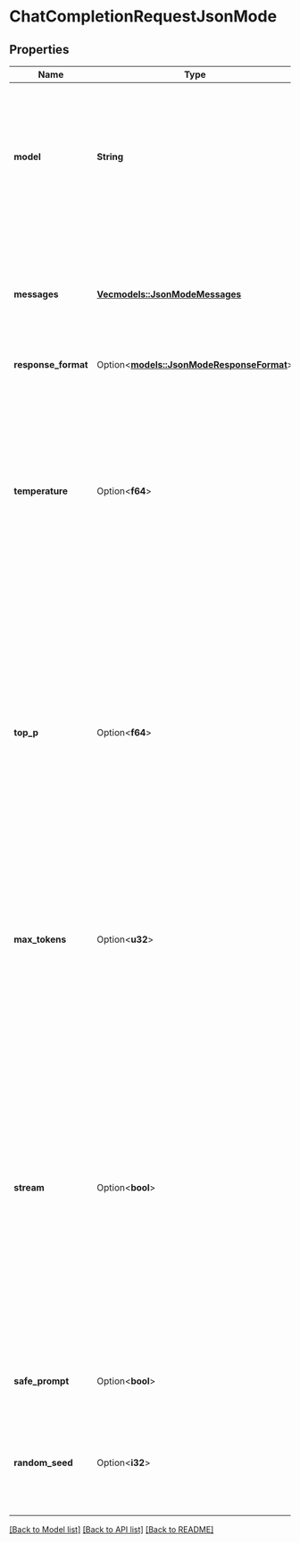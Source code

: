 # ChatCompletionRequestJsonMode

## Properties

Name | Type | Description | Notes
------------ | ------------- | ------------- | -------------
**model** | **String** | ID of the model to use. You can use the [List Available Models](/api#operation/listModels) API to see all of your available models, or see our [Model overview](/models) for model descriptions.  | 
**messages** | [**Vec<models::JsonModeMessages>**](JsonModeMessages.md) | The prompt(s) to generate completions for, encoded as a list of dict with role and content. The first prompt role should be `user` or `system`.  | 
**response_format** | Option<[**models::JsonModeResponseFormat**](JsonModeResponseFormat.md)> |  | [optional]
**temperature** | Option<**f64**> | What sampling temperature to use, between 0.0 and 1.0. Higher values like 0.8 will make the output more random, while lower values like 0.2 will make it more focused and deterministic.  We generally recommend altering this or `top_p` but not both.  | [optional][default to 0.7]
**top_p** | Option<**f64**> | Nucleus sampling, where the model considers the results of the tokens with `top_p` probability mass. So 0.1 means only the tokens comprising the top 10% probability mass are considered.  We generally recommend altering this or `temperature` but not both.  | [optional][default to 1]
**max_tokens** | Option<**u32**> | The maximum number of tokens to generate in the completion.  The token count of your prompt plus `max_tokens` cannot exceed the model's context length.   | [optional]
**stream** | Option<**bool**> | Whether to stream back partial progress. If set, tokens will be sent as data-only server-sent events as they become available, with the stream terminated by a data: [DONE] message. Otherwise, the server will hold the request open until the timeout or until completion, with the response containing the full result as JSON.  | [optional][default to false]
**safe_prompt** | Option<**bool**> | Whether to inject a safety prompt before all conversations.  | [optional][default to false]
**random_seed** | Option<**i32**> | The seed to use for random sampling. If set, different calls will generate deterministic results.  | [optional]

[[Back to Model list]](../README.md#documentation-for-models) [[Back to API list]](../README.md#documentation-for-api-endpoints) [[Back to README]](../README.md)


